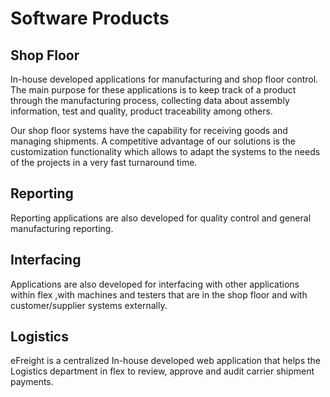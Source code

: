 # Software Products

## Shop Floor

In-house developed applications for manufacturing and shop floor control. The main purpose for these applications is to keep track of a product through the manufacturing process, collecting data about assembly information, test and quality, product traceability among others.

Our shop floor systems have the capability for receiving goods and managing shipments. A competitive advantage of our solutions is the customization functionality which allows to adapt the systems to the needs of the projects in a very fast turnaround time.

## Reporting

Reporting applications are also developed for quality control and general manufacturing reporting.

## Interfacing

Applications are also developed for interfacing with other applications within flex ,with machines and testers that are in the shop floor and with customer/supplier systems externally.

## Logistics

eFreight is a centralized In-house developed web application that helps the Logistics department in flex to review, approve and audit carrier shipment payments. 






